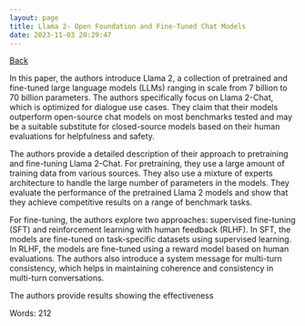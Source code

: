 ```yaml
---
layout: page
title: Llama 2- Open Foundation and Fine-Tuned Chat Models
date: 2023-11-03 20:29:47
---
```


[Back](./)


In this paper, the authors introduce Llama 2, a collection of pretrained and fine-tuned large language models (LLMs) ranging in scale from 7 billion to 70 billion parameters. The authors specifically focus on Llama 2-Chat, which is optimized for dialogue use cases. They claim that their models outperform open-source chat models on most benchmarks tested and may be a suitable substitute for closed-source models based on their human evaluations for helpfulness and safety.

The authors provide a detailed description of their approach to pretraining and fine-tuning Llama 2-Chat. For pretraining, they use a large amount of training data from various sources. They also use a mixture of experts architecture to handle the large number of parameters in the models. They evaluate the performance of the pretrained Llama 2 models and show that they achieve competitive results on a range of benchmark tasks.

For fine-tuning, the authors explore two approaches: supervised fine-tuning (SFT) and reinforcement learning with human feedback (RLHF). In SFT, the models are fine-tuned on task-specific datasets using supervised learning. In RLHF, the models are fine-tuned using a reward model based on human evaluations. The authors also introduce a system message for multi-turn consistency, which helps in maintaining coherence and consistency in multi-turn conversations.

The authors provide results showing the effectiveness

Words: 212
